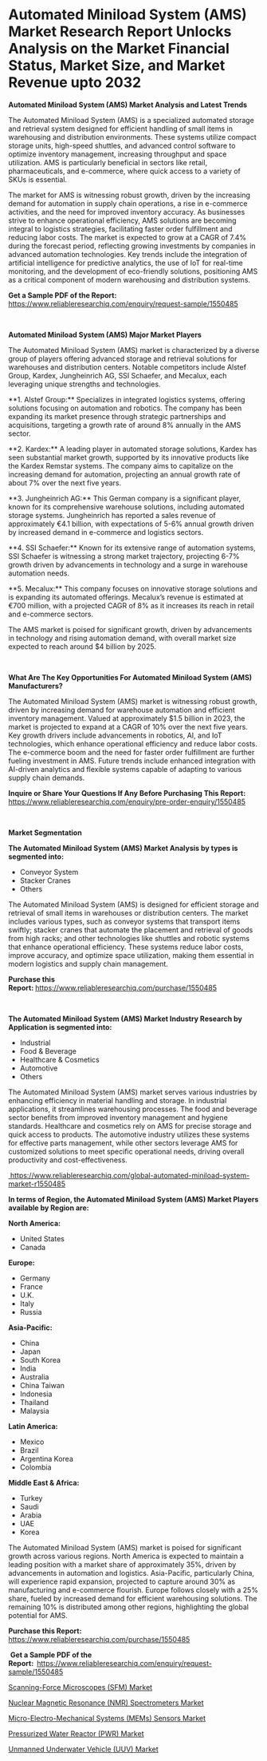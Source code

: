 <p><h1>Automated Miniload System (AMS) Market Research Report Unlocks Analysis on the Market Financial Status, Market Size, and Market Revenue upto 2032</h1></p><p><strong>Automated Miniload System (AMS) Market Analysis and Latest Trends</strong></p>
<p><p>The Automated Miniload System (AMS) is a specialized automated storage and retrieval system designed for efficient handling of small items in warehousing and distribution environments. These systems utilize compact storage units, high-speed shuttles, and advanced control software to optimize inventory management, increasing throughput and space utilization. AMS is particularly beneficial in sectors like retail, pharmaceuticals, and e-commerce, where quick access to a variety of SKUs is essential.</p><p>The market for AMS is witnessing robust growth, driven by the increasing demand for automation in supply chain operations, a rise in e-commerce activities, and the need for improved inventory accuracy. As businesses strive to enhance operational efficiency, AMS solutions are becoming integral to logistics strategies, facilitating faster order fulfillment and reducing labor costs. The market is expected to grow at a CAGR of 7.4% during the forecast period, reflecting growing investments by companies in advanced automation technologies. Key trends include the integration of artificial intelligence for predictive analytics, the use of IoT for real-time monitoring, and the development of eco-friendly solutions, positioning AMS as a critical component of modern warehousing and distribution systems.</p></p>
<p><strong>Get a Sample PDF of the Report:&nbsp;</strong> <a href="https://www.reliableresearchiq.com/enquiry/request-sample/1550485?utm_campaign=1876&utm_medium=2&utm_source=Github&utm_content=ia&utm_term=11042025&utm_id=automated-miniload-system-ams">https://www.reliableresearchiq.com/enquiry/request-sample/1550485</a></p>
<p>&nbsp;</p>
<p><strong>Automated Miniload System (AMS) Major Market Players</strong></p>
<p><p>The Automated Miniload System (AMS) market is characterized by a diverse group of players offering advanced storage and retrieval solutions for warehouses and distribution centers. Notable competitors include Alstef Group, Kardex, Jungheinrich AG, SSI Schaefer, and Mecalux, each leveraging unique strengths and technologies.</p><p>**1. Alstef Group:** Specializes in integrated logistics systems, offering solutions focusing on automation and robotics. The company has been expanding its market presence through strategic partnerships and acquisitions, targeting a growth rate of around 8% annually in the AMS sector.</p><p>**2. Kardex:** A leading player in automated storage solutions, Kardex has seen substantial market growth, supported by its innovative products like the Kardex Remstar systems. The company aims to capitalize on the increasing demand for automation, projecting an annual growth rate of about 7% over the next five years.</p><p>**3. Jungheinrich AG:** This German company is a significant player, known for its comprehensive warehouse solutions, including automated storage systems. Jungheinrich has reported a sales revenue of approximately €4.1 billion, with expectations of 5-6% annual growth driven by increased demand in e-commerce and logistics sectors.</p><p>**4. SSI Schaefer:** Known for its extensive range of automation systems, SSI Schaefer is witnessing a strong market trajectory, projecting 6-7% growth driven by advancements in technology and a surge in warehouse automation needs.</p><p>**5. Mecalux:** This company focuses on innovative storage solutions and is expanding its automated offerings. Mecalux’s revenue is estimated at €700 million, with a projected CAGR of 8% as it increases its reach in retail and e-commerce sectors.</p><p>The AMS market is poised for significant growth, driven by advancements in technology and rising automation demand, with overall market size expected to reach around $4 billion by 2025.</p></p>
<p>&nbsp;</p>
<p><strong>What Are The Key Opportunities For Automated Miniload System (AMS) Manufacturers?</strong></p>
<p><p>The Automated Miniload System (AMS) market is witnessing robust growth, driven by increasing demand for warehouse automation and efficient inventory management. Valued at approximately $1.5 billion in 2023, the market is projected to expand at a CAGR of 10% over the next five years. Key growth drivers include advancements in robotics, AI, and IoT technologies, which enhance operational efficiency and reduce labor costs. The e-commerce boom and the need for faster order fulfillment are further fueling investment in AMS. Future trends include enhanced integration with AI-driven analytics and flexible systems capable of adapting to various supply chain demands.</p></p>
<p><strong>Inquire or Share Your Questions If Any Before Purchasing This Report:</strong> <a href="https://www.reliableresearchiq.com/enquiry/pre-order-enquiry/1550485?utm_campaign=1876&utm_medium=2&utm_source=Github&utm_content=ia&utm_term=11042025&utm_id=automated-miniload-system-ams">https://www.reliableresearchiq.com/enquiry/pre-order-enquiry/1550485</a></p>
<p>&nbsp;</p>
<p><strong>Market Segmentation</strong></p>
<p><strong>The Automated Miniload System (AMS) Market Analysis by types is segmented into:</strong></p>
<p><ul><li>Conveyor System</li><li>Stacker Cranes</li><li>Others</li></ul></p>
<p><p>The Automated Miniload System (AMS) is designed for efficient storage and retrieval of small items in warehouses or distribution centers. The market includes various types, such as conveyor systems that transport items swiftly; stacker cranes that automate the placement and retrieval of goods from high racks; and other technologies like shuttles and robotic systems that enhance operational efficiency. These systems reduce labor costs, improve accuracy, and optimize space utilization, making them essential in modern logistics and supply chain management.</p></p>
<p><strong>Purchase this Report:&nbsp;</strong><a href="https://www.reliableresearchiq.com/purchase/1550485?utm_campaign=1876&utm_medium=2&utm_source=Github&utm_content=ia&utm_term=11042025&utm_id=automated-miniload-system-ams">https://www.reliableresearchiq.com/purchase/1550485</a></p>
<p>&nbsp;</p>
<p><strong>The Automated Miniload System (AMS) Market Industry Research by Application is segmented into:</strong></p>
<p><ul><li>Industrial</li><li>Food & Beverage</li><li>Healthcare & Cosmetics</li><li>Automotive</li><li>Others</li></ul></p>
<p><p>The Automated Miniload System (AMS) market serves various industries by enhancing efficiency in material handling and storage. In industrial applications, it streamlines warehousing processes. The food and beverage sector benefits from improved inventory management and hygiene standards. Healthcare and cosmetics rely on AMS for precise storage and quick access to products. The automotive industry utilizes these systems for effective parts management, while other sectors leverage AMS for customized solutions to meet specific operational needs, driving overall productivity and cost-effectiveness.</p></p>
<p><a href="https://www.reliableresearchiq.com/global-automated-miniload-system-market-r1550485?utm_campaign=1876&utm_medium=2&utm_source=Github&utm_content=ia&utm_term=11042025&utm_id=automated-miniload-system-ams">&nbsp;https://www.reliableresearchiq.com/global-automated-miniload-system-market-r1550485</a></p>
<p><strong>In terms of Region, the Automated Miniload System (AMS) Market Players available by Region are:</strong></p>
<p>
    <p> <strong> North America: </strong>
        <ul>
            <li>United States</li>
            <li>Canada</li>
        </ul>
        </p> 
    <p> <strong> Europe: </strong>
        <ul>
            <li>Germany</li>
            <li>France</li>
            <li>U.K.</li>
            <li>Italy</li>
            <li>Russia</li>
        </ul>
        </p> 
    <p> <strong> Asia-Pacific: </strong>
        <ul>
            <li>China</li>
            <li>Japan</li>
            <li>South Korea</li>
            <li>India</li>
            <li>Australia</li>
            <li>China Taiwan</li>
            <li>Indonesia</li>
            <li>Thailand</li>
            <li>Malaysia</li>
        </ul>
        </p> 
    <p> <strong> Latin America: </strong>
        <ul>
            <li>Mexico</li>
            <li>Brazil</li>
            <li>Argentina Korea</li>
            <li>Colombia</li>
        </ul>
        </p> 
    <p> <strong> Middle East & Africa: </strong>
        <ul>
            <li>Turkey</li>
            <li>Saudi</li>
            <li>Arabia</li>
            <li>UAE</li>
            <li>Korea</li>
        </ul>
    </p>
    </p>
<p><p>The Automated Miniload System (AMS) market is poised for significant growth across various regions. North America is expected to maintain a leading position with a market share of approximately 35%, driven by advancements in automation and logistics. Asia-Pacific, particularly China, will experience rapid expansion, projected to capture around 30% as manufacturing and e-commerce flourish. Europe follows closely with a 25% share, fueled by increased demand for efficient warehousing solutions. The remaining 10% is distributed among other regions, highlighting the global potential for AMS.</p></p>
<p><strong>Purchase this Report: </strong><a href="https://www.reliableresearchiq.com/purchase/1550485?utm_campaign=1876&utm_medium=2&utm_source=Github&utm_content=ia&utm_term=11042025&utm_id=automated-miniload-system-ams">https://www.reliableresearchiq.com/purchase/1550485</a></p>
<p>&nbsp;<strong>Get a Sample PDF of the Report:&nbsp;&nbsp;</strong><a href="https://www.reliableresearchiq.com/enquiry/request-sample/1550485?utm_campaign=1876&utm_medium=2&utm_source=Github&utm_content=ia&utm_term=11042025&utm_id=automated-miniload-system-ams">https://www.reliableresearchiq.com/enquiry/request-sample/1550485</a></p>
<p><strong></strong></p>
<p><p><a href="https://github.com/ildyduedu/Market-Research-Report-List-1/blob/main/scanning-force-microscopes-sfm-market.md?utm_campaign=1876&utm_medium=2&utm_source=Github&utm_content=ia&utm_term=11042025&utm_id=automated-miniload-system-ams">Scanning-Force Microscopes (SFM) Market</a></p><p><a href="https://github.com/salkidtodo/Market-Research-Report-List-1/blob/main/nuclear-magnetic-resonance-nmr-spectrometers-market.md?utm_campaign=1876&utm_medium=2&utm_source=Github&utm_content=ia&utm_term=11042025&utm_id=automated-miniload-system-ams">Nuclear Magnetic Resonance (NMR) Spectrometers Market</a></p><p><a href="https://github.com/diosohusch6x/Market-Research-Report-List-1/blob/main/micro-electro-mechanical-systems-mems-sensors-market.md?utm_campaign=1876&utm_medium=2&utm_source=Github&utm_content=ia&utm_term=11042025&utm_id=automated-miniload-system-ams">Micro-Electro-Mechanical Systems (MEMs) Sensors Market</a></p><p><a href="https://github.com/oduorsarath9/Market-Research-Report-List-1/blob/main/pressurized-water-reactor-pwr-market.md?utm_campaign=1876&utm_medium=2&utm_source=Github&utm_content=ia&utm_term=11042025&utm_id=automated-miniload-system-ams">Pressurized Water Reactor (PWR) Market</a></p><p><a href="https://github.com/eleussabra/Market-Research-Report-List-1/blob/main/unmanned-underwater-vehicle-uuv-market.md?utm_campaign=1876&utm_medium=2&utm_source=Github&utm_content=ia&utm_term=11042025&utm_id=automated-miniload-system-ams">Unmanned Underwater Vehicle (UUV) Market</a></p></p>